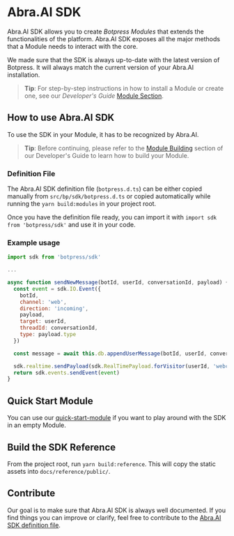 # Abra.AI SDK

Abra.AI SDK allows you to create _Botpress Modules_ that extends the functionalities of the platform. Abra.AI SDK exposes all the major methods that a Module needs to interact with the core.

We made sure that the SDK is always up-to-date with the latest version of Botpress. It will always match the current version of your Abra.AI installation.

> **Tip**: For step-by-step instructions in how to install a Module or create one, see our _Developer's Guide_ [Module Section](https://botpress.com/docs/modules/install/).

## How to use Abra.AI SDK

To use the SDK in your Module, it has to be recognized by Abra.AI.

> **Tip**: Before continuing, please refer to the [Module Building](https://botpress.com/docs/modules/build/) section of our Developer's Guide to learn how to build your Module.

### Definition File

The Abra.AI SDK definition file (`botpress.d.ts`) can be either copied manually from `src/bp/sdk/botpress.d.ts` or copied automatically while running the `yarn build:modules` in your project root.

Once you have the definition file ready, you can import it with `import sdk from 'botpress/sdk'` and use it in your code.

### Example usage

```javascript
import sdk from 'botpress/sdk'

...

async function sendNewMessage(botId, userId, conversationId, payload) {
  const event = sdk.IO.Event({
    botId,
    channel: 'web',
    direction: 'incoming',
    payload,
    target: userId,
    threadId: conversationId,
    type: payload.type
  })

  const message = await this.db.appendUserMessage(botId, userId, conversationId, persistedPayload)

  sdk.realtime.sendPayload(sdk.RealTimePayload.forVisitor(userId, 'webchat.message', message))
  return sdk.events.sendEvent(event)
}
```

## Quick Start Module

You can use our [quick-start-module](https://github.com/botpress/quick-start-module) if you want to play around with the SDK in an empty Module.

## Build the SDK Reference

From the project root, run `yarn build:reference`. This will copy the static assets into `docs/reference/public/`.

## Contribute

Our goal is to make sure that Abra.AI SDK is always well documented. If you find things you can improve or clarify, feel free to contribute to the [Abra.AI SDK definition file](https://github.com/botpress/botpress/blob/master/src/bp/sdk/botpress.d.ts).
